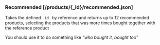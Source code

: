 ### Recommended [/products/{_id}/recommended.json]

Takes the defined `_id_` by reference and returns up to 12
recommended products, selecting the products that was more
times bought together with the reference product

You should use it to do something like _"who bought it, bought too"_
